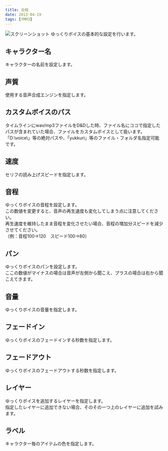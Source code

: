 ```yaml
---
title: 全般
date: 2013-04-19
tags: [YMM3]
---
```

![スクリーンショット](h20134191416160-1.jpg)
ゆっくりボイスの基本的な設定を行います。

## キャラクター名
キャラクターの名前を設定します。

## 声質
使用する音声合成エンジンを指定します。

## カスタムボイスのパス
タイムラインにwav/mp3ファイルをD&Dした時、ファイル名にココで指定したパスが含まれていた場合、ファイルをカスタムボイスとして扱います。  
「D:\voice\」等の絶対パスや、「yukkuri」等のファイル・フォルダ名指定可能です。

## 速度
セリフの読み上げスピードを指定します。

## 音程
ゆっくりボイスの音程を設定します。  
この数値を変更すると、音声の再生速度も変化してしまう点に注意してください。  
再生速度を維持したまま音程を変化させたい場合、音程の増加分スピードを減少させてください。  
（例：音程100→120　スピード100→80）

## パン
ゆっくりボイスのパンを設定します。  
ここの数値がマイナスの場合は音声が左側から聞こえ、プラスの場合は右から聞こえてきます。

## 音量
ゆっくりボイスの音量を指定します。

## フェードイン
ゆっくりボイスのフェードインする秒数を指定します。

## フェードアウト
ゆっくりボイスのフェードアウトする秒数を指定します。

## レイヤー
ゆっくりボイスを追加するレイヤーを指定します。  
指定したレイヤーに追加できない場合、そのその一つ上のレイヤーに追加を試みます。

## ラベル
キャラクター毎のアイテムの色を指定します。